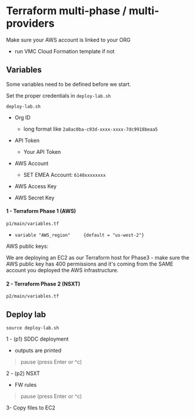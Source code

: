 # Terraform multi-phase / multi-providers 
Make sure your AWS account is linked to your ORG
- run VMC Cloud Formation template if not


## Variables
Some variables need to be defined before we start. 

Set the proper credentials in `deploy-lab.sh` 
```
deploy-lab.sh
```
 - Org ID
    -   long format like `2a8ac0ba-c93d-xxxx-xxxx-7dc9918beaa5`
 - API Token
    -   Your API Token
 - AWS Account
    -   SET EMEA Account: `6140xxxxxxxx`
 - AWS Access Key

 - AWS Secret Key
  
 #### 1 - Terraform Phase 1 (AWS)
```
p1/main/variables.tf
```
 - `variable "AWS_region"     {default = "us-west-2"}`

  
  
 AWS public keys: 
  
  We are deploying an EC2 as our Terraform host for Phase3 - make sure the AWS public key has 400 permissions and it's coming from the SAME account you deployed the AWS infrastructure.
  
 #### 2 - Terraform Phase 2 (NSXT)
```
p2/main/variables.tf
```



## Deploy lab
```text
source deploy-lab.sh
```
 
1 - (p1) SDDC deployment
 - outputs are printed
 > pause (press Enter or ^c)
 
2 - (p2) NSXT 
 - FW rules
 > pause (press Enter or ^c)
 
3- Copy files to EC2
